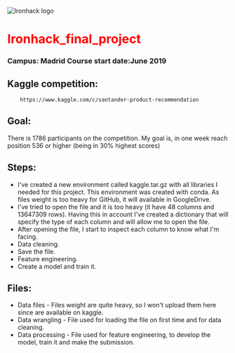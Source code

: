 ![Ironhack logo](https://i.imgur.com/1QgrNNw.png)


# <font color=red>Ironhack_final_project</font>
### Campus: Madrid       Course start date:June 2019

## Kaggle competition: 
		https://www.kaggle.com/c/santander-product-recommendation

## Goal:
There is 1786 participants on the competition. My goal is, in one week reach position 536 or higher (being in 30% highest scores)

## Steps:
* I've created a new environment called kaggle.tar.gz with all libraries I needed for this project. This environment was created with conda. As files weight is too heavy for GitHub, it will available in GoogleDrive.
* I've tried to open the file and it is too heavy (it have 48 columns and 13647309 rows). Having this in account I've created a dictionary that will specify the type of each column and will allow me to open the file.
* After opening the file, I start to inspect each column to know what I'm facing.
* Data cleaning.
* Save the file.
* Feature engineering.
* Create a model and train it.

## Files:
* Data files - Files weight are quite heavy, so I won't upload them here since are available on kaggle.
* Data wrangling - File used for loading the file on first time and for data cleaning.
* Data processing - File used for feature engineering, to develop the model, train it and make the submission.

